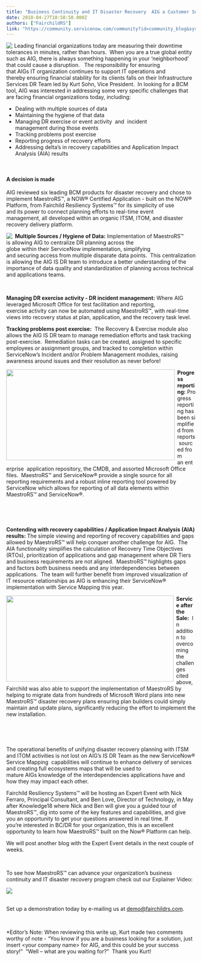 ```yaml
---
title: "Business Continuity and IT Disaster Recovery  AIG a Customer Success Story"
date: 2018-04-27T18:58:50.000Z
authors: ["FairchildRS"]
link: "https://community.servicenow.com/community?id=community_blog&sys_id=51a12860db7113802b6dfb651f9619da"
---
```

<p style="text-align: left;"><img class="WACImage SCXW167259858" style="float: left; margin-right: 5px;" src="a53d5c68dbfddf402b6dfb651f9619e2.iix" />Leading financial organizations today are measuring their downtime tolerances in minutes, rather than hours.  When you are a true global entity such as AIG, there is always something happening in your ‘neighborhood’ that could cause a disruption.   The responsibility for ensuring that AIGs IT organization continues to support IT operations and thereby ensuring financial stability for its clients falls on their Infrastructure Services DR Team led by Kurt Sohn, Vice President.  In looking for a BCM tool, AIG was interested in addressing some very specific challenges that are facing financial organizations today, including:  </p>
<ul><li>Dealing with multiple sources of data </li><li>Maintaining the hygiene of that data </li><li>Managing DR exercise or event activity  and  incident management during those events </li><li>Tracking problems post exercise </li><li>Reporting progress of recovery efforts </li><li>Addressing delta’s in recovery capabilities and Application Impact Analysis (AIA) results </li></ul>
<p> </p>
<h4><strong>A decision is made</strong> </h4>
<p>AIG reviewed six leading BCM products for disaster recovery and chose to implement MaestroRS™, a NOW® Certified Application - built on the NOW® Platform, from Fairchild Resiliency Systems™ for its simplicity of use and its power to connect planning efforts to real-time event management, all developed within an organic ITSM, ITOM, and disaster recovery delivery platform.</p>
<p><strong><img style="max-width: 60%; max-height: 480px; float: left; margin-right: 7px;" src="318dc71cdbd65b00c310fb651f961927.iix" />Multiple Sources</strong><strong> / Hygiene</strong><strong> of Data:</strong> Implementation of MaestroRS™ is allowing AIG to centralize DR planning across the globe within their ServiceNow implementation, simplifying and securing access from multiple disparate data points.  This centralization is allowing the AIG IS DR team to introduce a better understanding of the importance of data quality and standardization of planning across technical and applications teams.</p>
<p>   </p>
<p><strong>Managing DR exercise activity - DR incident management:</strong> Where AIG leveraged Microsoft Office for test facilitation and reporting, exercise activity can now be automated using MaestroRS™, with real-time views into recovery status at plan, application, and the recovery task level.   </p>
<p><strong>Tracking problems post exercise:</strong>  The Recovery &amp; Exercise module also allows the AIG IS DR team to manage remediation efforts and task tracking post-exercise.  Remediation tasks can be created, assigned to specific employees or assignment groups, and tracked to completion within ServiceNow’s Incident and/or Problem Management modules, raising awareness around issues and their resolution as never before! </p>
<p><img class="WACImage SCXW241997206" style="float: left; margin-right: 7px;" src="77fe9424db3113802b6dfb651f9619b8.iix" width="448" height="241" /></p>
<p><strong>Progress reporting:</strong> Progress reporting has been simplified from reports sourced from an enterprise  application repository, the CMDB, and assorted Microsoft Office files.  MaestroRS™ and ServiceNow® provide a single source for all reporting requirements and a robust inline reporting tool powered by ServiceNow which allows for reporting of all data elements within MaestroRS™ and ServiceNow®.</p>
<p> </p>
<p> </p>
<p><strong>Contending with recovery capabilities / </strong><strong>Application Impact Analysis (A</strong><strong>IA) results</strong><strong>: </strong>The simple viewing and reporting of recovery capabilities and gaps allowed by MaestroRS™ will help conquer another challenge for AIG.  The AIA functionality simplifies the calculation of Recovery Time Objectives (RTOs), prioritization of applications and gap management where DR Tiers and business requirements are not aligned.  MaestroRS™ highlights gaps and factors <em>both</em> business needs and any interdependencies between applications.  The team will further benefit from improved visualization of IT resource relationships as AIG is enhancing their ServiceNow® implementation with Service Mapping this year.</p>
<p><img class="WACImage SCXW17389575" style="float: left; margin-right: 7px;" src="cb4f9ce4db3113802b6dfb651f9619c5.iix" width="445" height="228" /><strong>Service after the Sale:</strong>  In addition to overcoming the challenges cited above, Fairchild was also able to support the implementation of MaestroRS by helping to migrate data from hundreds of Microsoft Word plans into new MaestroRS™ disaster recovery plans ensuring plan builders could simply maintain and update plans, significantly reducing the effort to implement the new installation.</p>
<p> </p>
<p>  </p>
<p>The operational benefits of unifying disaster recovery planning with ITSM and ITOM activities is not lost on AIG’s IS DR Team as the new ServiceNow® Service Mapping  capabilities will continue to enhance delivery of services and creating full ecosystems maps that will be used to mature AIGs knowledge of the interdependencies applications have and how they may impact each other.  </p>
<p>Fairchild Resiliency Systems™ will be hosting an Expert Event with Nick Ferraro, Principal Consultant, and Ben Love, Director of Technology, in May after Knowledge18 where Nick and Ben will give you a guided tour of MaestroRS™, dig into some of the key features and capabilities, and give you an opportunity to get your questions answered in real time. If you’re interested in BC/DR for your organization, this is an excellent opportunity to learn how MaestroRS™ built on the Now® Platform can help. </p>
<p>We will post another blog with the Expert Event details in the next couple of weeks. </p>
<p> </p>
<p>To see how MaestroRS™ can advance your organization’s business continuity and IT disaster recovery program check out our Explainer Video:</p>
<p><a href="https://youtu.be/hw0r68nqA98" target="_blank" rel="nofollow"><img style="display: block; margin-left: auto; margin-right: auto;" src="a901a960dbbd53802b6dfb651f9619e8.iix" /></a> </p>
<p>Set up a demonstration today by e-mailing us at <a href="mailto:demo&#64;fairchildrs.com" rel="nofollow">demo&#64;fairchildrs.com</a>.  </p>
<p> </p>
<p>*Editor’s Note: When reviewing this write up, Kurt made two comments worthy of note - “You know if you are a business looking for a solution, just insert &lt;your company name&gt; for AIG, and this could be your success story!”  “Well – what are you waiting for?”  Thank you Kurt!   </p>
<p> </p>